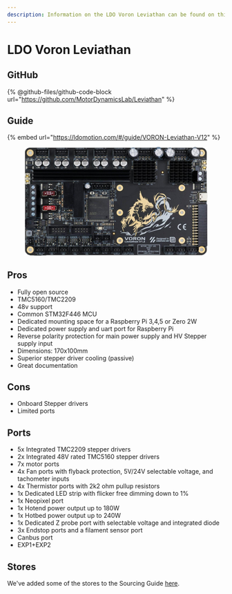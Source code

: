 ```yaml
---
description: Information on the LDO Voron Leviathan can be found on this page.
---
```


# LDO Voron Leviathan

## GitHub

{% @github-files/github-code-block url="https://github.com/MotorDynamicsLab/Leviathan" %}

## Guide

{% embed url="https://ldomotion.com/#/guide/VORON-Leviathan-V12" %}

<figure><img src="../../../.gitbook/assets/ldo_leviathan.png" alt=""><figcaption></figcaption></figure>

## Pros

* Fully open source
* TMC5160/TMC2209
* 48v support
* Common STM32F446 MCU
* Dedicated mounting space for a Raspberry Pi 3,4,5 or Zero 2W
* Dedicated power supply and uart port for Raspberry Pi
* Reverse polarity protection for main power supply and HV Stepper supply input
* Dimensions: 170x100mm
* Superior stepper driver cooling (passive)
* Great documentation

## Cons

* Onboard Stepper drivers
* Limited ports

## Ports

* 5x Integrated TMC2209 stepper drivers
* 2x Integrated 48V rated TMC5160 stepper drivers
* 7x motor ports
* 4x Fan ports with flyback protection, 5V/24V selectable voltage, and tachometer inputs
* 4x Thermistor ports with 2k2 ohm pullup resistors
* 1x Dedicated LED strip with flicker free dimming down to 1%
* 1x Neopixel port
* 1x Hotend power output up to 180W
* 1x Hotbed power output up to 240W
* 1x Dedicated Z probe port with selectable voltage and integrated diode
* 3x Endstop ports and a filament sensor port
* Canbus port
* EXP1+EXP2

## Stores

We've added some of the stores to the Sourcing Guide [here](ldo-voron-leviathan.md).

